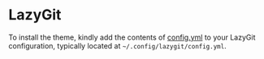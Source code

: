 # LazyGit

To install the theme, kindly add the contents of
[config.yml](https://codeberg.org/ficd/ashen/raw/branch/main/lazygit/config.yml) to your
LazyGit configuration, typically located at `~/.config/lazygit/config.yml`.
